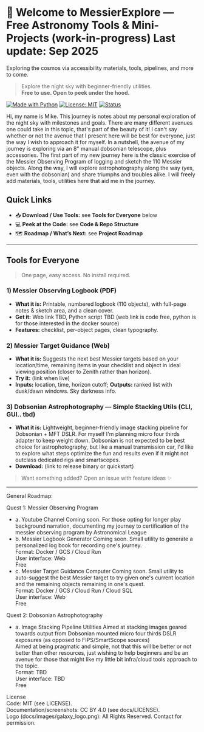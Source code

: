 # 🌌 Welcome to MessierExplore — Free Astronomy Tools & Mini-Projects (work-in-progress)  Last update: Sep 2025
Exploring the cosmos via accessibility materials, tools, pipelines, and more to come.
> Explore the night sky with beginner-friendly utilities.  
> **Free to use. Open to peek under the hood.**

[![Made with Python](https://img.shields.io/badge/Python-3.11+-informational)]()
[![License: MIT](https://img.shields.io/badge/License-MIT-green.svg)]()
[![Status](https://img.shields.io/badge/status-active-blue)]()

Hi, my name is Mike. This journey is notes about my personal exploration of the night sky with milestones and goals. 
There are many different avenues one could take in this topic, that's part of the beauty of it! I can't say whether or not the avenue that I present here will be best for everyone, just the way I wish to approach it for myself. 
In a nutshell, the avenue of my journey is exploring via an 8" manual dobsonian telescope, plus accessories. 
The first part of my new journey here is the classic exercise of the Messier Observing Program of logging and sketch the 110 Messier objects.
Along the way, I will explore astrophotography along the way (yes, even with the dobsonian) and share triumphs and troubles alike.
I will freely add materials, tools, utilities here that aid me in the journey.

## Quick Links
- 📥 **Download / Use Tools:** see **Tools for Everyone** below
- 💻 **Peek at the Code:** see **Code & Repo Structure**
- 🗺️ **Roadmap / What’s Next:** see **Project Roadmap**

---

## Tools for Everyone

> One page, easy access. No install required.

### 1) Messier Observing Logbook (PDF)
- **What it is:** Printable, numbered logbook (110 objects), with full-page notes & sketch area, and a clean cover.
- **Get it:** Web link TBD, Python script TBD (web link is code free, python is for those interested in the docker source)
- **Features:** checklist, per-object pages, clean typography.

### 2) Messier Target Guidance (Web)
- **What it is:** Suggests the next best Messier targets based on your location/time, remaining items in your checklist and object in ideal viewing position (closer to Zenith rather than horizon).
- **Try it:** (link when live)  
- **Inputs:** location, time, horizon cutoff; **Outputs:** ranked list with dusk/dawn windows. Sky darkness info.

### 3) Dobsonian Astrophotography — Simple Stacking Utils (CLI, GUI.. tbd)
- **What it is:** Lightweight, beginner-friendly image stacking pipeline for Dobsonian + MFT DSLR. For myself I'm planning micro four thirds adapter to keep weight down. Dobsonian is not expected to be best choice for astrophotography, but like a manual transmission car, I'd like to explore what steps optimize the fun and results even if it might not outclass dedicated rigs and smartscopes.
- **Download:** (link to release binary or quickstart)

> Want something added? Open an issue with feature ideas ✨

---


General Roadmap:

Quest 1: Messier Observing Program
-    a. Youtube Channel
        Coming soon. For those opting for longer play background narration, documenting my journey to certification of the messier observing program by Astronomical League
-    b. Messier Logbook Generator
        Coming soon. Small utility to generate a personalized log book for recording one's journey.<br>
        Format: Docker / GCS / Cloud Run<br>
        User interface: Web<br>
        Free
-    c. Messier Target Guidance Computer
        Coming soon. Small utility to auto-suggest the best Messier target to try given one's current location and the remaining objects remaining in one's quest.<br>
        Format: Docker / GCS / Cloud Run / Cloud SQL<br>
        User interface: Web<br>
        Free

Quest 2: Dobsonian Astrophotography
-    a. Image Stacking Pipeline Utilities
        Aimed at stacking images geared towards output from Dobsonian mounted micro four thirds DSLR exposures (as opposed to FIPS/SmartScope sources)<br>
        Aimed at being pragmatic and simple, not that this will be better or not better than other resources, just wishing to help beginners and be an avenue for those that might like my little bit infra/cloud tools approach to the topic.<br>
        Format: TBD<br>
        User interface: TBD<br>
        Free<br>

License<br>
Code: MIT (see LICENSE).<br>
Documentation/screenshots: CC BY 4.0 (see docs/LICENSE).<br>
Logo (docs/images/galaxy_logo.png): All Rights Reserved. Contact for permission.<br>


